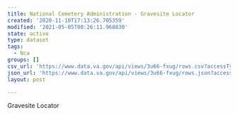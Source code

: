 ```yaml
---
title: National Cemetery Administration - Gravesite Locator
created: '2020-11-10T17:13:26.705359'
modified: '2021-05-05T00:26:11.968830'
state: active
type: dataset
tags:
  - Nca
groups: []
csv_url: 'https://www.data.va.gov/api/views/3u66-fxug/rows.csv?accessType=DOWNLOAD'
json_url: 'https://www.data.va.gov/api/views/3u66-fxug/rows.json?accessType=DOWNLOAD'
layout: post

---
```

Gravesite Locator
